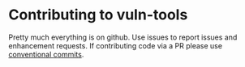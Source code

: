 # Contributing to vuln-tools

Pretty much everything is on github. Use issues to report issues and enhancement requests.
If contributing code via a PR please use [conventional commits](https://www.conventionalcommits.org/en/v1.0.0/).